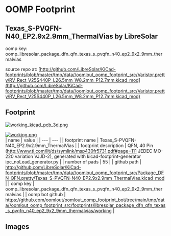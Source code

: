 # OOMP Footprint  
## Texas_S-PVQFN-N40_EP2.9x2.9mm_ThermalVias  by LibreSolar  
  
oomp key: oomp_libresolar_package_dfn_qfn_texas_s_pvqfn_n40_ep2_9x2_9mm_thermalvias  
  
source repo at: [http://github.com/LibreSolar/KiCad-footprints/blob/master/tmp/data//oomlout_oomp_footprint_src/Varistor.pretty/RV_Rect_V25S440P_L26.5mm_W8.2mm_P12.7mm.kicad_mod](http://github.com/LibreSolar/KiCad-footprints/blob/master/tmp/data//oomlout_oomp_footprint_src/Varistor.pretty/RV_Rect_V25S440P_L26.5mm_W8.2mm_P12.7mm.kicad_mod)  
## Footprint  
  
[![working_kicad_pcb_3d.png](working_kicad_pcb_3d_600.png)](working_kicad_pcb_3d.png)  
  
[![working.png](working_600.png)](working.png)  
| name | value | 
| --- | --- | 
| footprint name | Texas_S-PVQFN-N40_EP2.9x2.9mm_ThermalVias | 
| footprint description | QFN, 40 Pin (http://www.ti.com/lit/ds/symlink/msp430fr5731.pdf#page=111 JEDEC MO-220 variation VJJD-2), generated with kicad-footprint-generator ipc_noLead_generator.py | 
| number of pads | 55 | 
| github path | http://github.com/LibreSolar/KiCad-footprints/blob/master/tmp/data//oomlout_oomp_footprint_src/Package_DFN_QFN.pretty/Texas_S-PVQFN-N40_EP2.9x2.9mm_ThermalVias.kicad_mod | 
| oomp key | oomp_libresolar_package_dfn_qfn_texas_s_pvqfn_n40_ep2_9x2_9mm_thermalvias | 
| oomp bot github | https://github.com/oomlout/oomlout_oomp_footprint_bot/tree/main/tmp/data//oomlout_oomp_footprint_src/footprints/libresolar_package_dfn_qfn_texas_s_pvqfn_n40_ep2_9x2_9mm_thermalvias/working | 
## Images  
